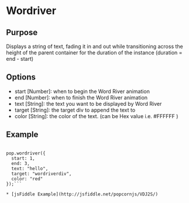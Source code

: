 # Wordriver # 

## Purpose ##

Displays a string of text, fading it in and out while transitioning across the height of the parent container for the duration of the instance  (duration = end - start)

## Options ##

* start [Number]: when to begin the Word River animation
* end [Number]: when to finish the Word River animation
* text [String]: the text you want to be displayed by Word River
* target [String]: the target div to append the text to
* color [String]: the color of the text. (can be Hex value i.e. #FFFFFF )

## Example ##

```var pop = Popcorn( "#video" );

pop.wordriver({
  start: 1,
  end: 3,
  text: "hello",
  target: "wordriverdiv",
  color: "red"
});```

* [jsFiddle Example](http://jsfiddle.net/popcornjs/VDJ2S/)
